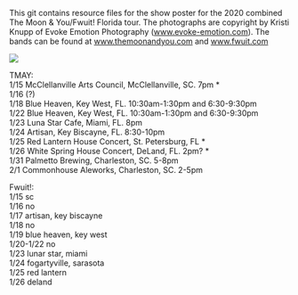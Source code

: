 This git contains resource files for the show poster for the 2020 combined The Moon & You/Fwuit! Florida tour. The photographs are copyright by Kristi Knupp of Evoke Emotion Photography (www.evoke-emotion.com). The bands can be found at www.themoonandyou.com and www.fwuit.com

<img src="https://github.com/Rossman360/moonfworida2/blob/master/moonfworida.png">

TMAY:<br>
1/15 McClellanville Arts Council, McClellanville, SC. 7pm *<br>
1/16 (?)<br>
1/18 Blue Heaven, Key West, FL. 10:30am-1:30pm and 6:30-9:30pm<br>
1/22 Blue Heaven, Key West, FL. 10:30am-1:30pm and 6:30-9:30pm<br>
1/23 Luna Star Cafe, Miami, FL. 8pm<br>
1/24 Artisan, Key Biscayne, FL. 8:30-10pm<br>
1/25 Red Lantern House Concert, St. Petersburg, FL *<br>
1/26 White Spring House Concert, DeLand, FL. 2pm? *<br>
1/31 Palmetto Brewing, Charleston, SC. 5-8pm<br>
2/1 Commonhouse Aleworks, Charleston, SC. 2-5pm<br>


Fwuit!:<br>
1/15 sc<br>
1/16 no<br>
1/17 artisan, key biscayne<br>
1/18 no<br>
1/19 blue heaven, key west<br>
1/20-1/22 no<br>
1/23 lunar star, miami<br>
1/24 fogartyville, sarasota<br>
1/25 red lantern<br>
1/26 deland<br>
